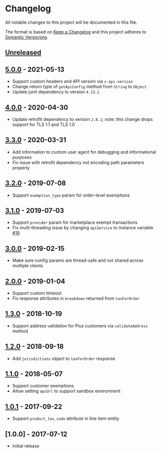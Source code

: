 # Changelog

All notable changes to this project will be documented in this file.

The format is based on [Keep a Changelog](http://keepachangelog.com/en/1.0.0/)
and this project adheres to [Semantic Versioning](http://semver.org/spec/v2.0.0.html).

## [Unreleased]

## [5.0.0] - 2021-05-13
- Support custom headers and API version via `x-api-version`
- Change return type of `getApiConfig` method from `String` to `Object`  
- Update junit dependency to version `4.13.1`

## [4.0.0] - 2020-04-30
- Update retrofit dependency to version `2.8.1`; note: this change drops support for TLS 1.1 and TLS 1.0

## [3.3.0] - 2020-03-31
- Add information to custom user agent for debugging and informational purposes
- Fix issue with retrofit dependency not encoding path parameters properly

## [3.2.0] - 2019-07-08
- Support `exemption_type` param for order-level exemptions

## [3.1.0] - 2019-07-03
- Support `provider` param for marketplace exempt transactions
- Fix multi-threading issue by changing `apiService` to instance variable [#19](https://github.com/taxjar/taxjar-java/pull/19)

## [3.0.0] - 2019-02-15
- Make sure config params are thread-safe and not shared across multiple clients

## [2.0.0] - 2019-01-04
- Support custom timeout
- Fix response attributes in `breakdown` returned from `taxForOrder`

## [1.3.0] - 2018-10-19
- Support address validation for Plus customers via `validateAddress` method

## [1.2.0] - 2018-09-18
- Add `jurisdictions` object to `taxForOrder` response

## [1.1.0] - 2018-05-07
- Support customer exemptions
- Allow setting `apiUrl` to support sandbox environment

## [1.0.1] - 2017-09-22
- Support `product_tax_code` attribute in line item entity

## [1.0.0] - 2017-07-12
- Initial release

[Unreleased]: https://github.com/taxjar/taxjar-java/compare/v5.0.0...HEAD
[5.0.0]: https://github.com/taxjar/taxjar-java/compare/v4.0.0...v5.0.0
[4.0.0]: https://github.com/taxjar/taxjar-java/compare/v3.3.0...v4.0.0
[3.3.0]: https://github.com/taxjar/taxjar-java/compare/v3.2.0...v3.3.0
[3.2.0]: https://github.com/taxjar/taxjar-java/compare/v3.1.0...v3.2.0
[3.1.0]: https://github.com/taxjar/taxjar-java/compare/v3.0.0...v3.1.0
[3.0.0]: https://github.com/taxjar/taxjar-java/compare/v2.0.0...v3.0.0
[2.0.0]: https://github.com/taxjar/taxjar-java/compare/v1.3.0...v2.0.0
[1.3.0]: https://github.com/taxjar/taxjar-java/compare/v1.2.0...v1.3.0
[1.2.0]: https://github.com/taxjar/taxjar-java/compare/v1.1.0...v1.2.0
[1.1.0]: https://github.com/taxjar/taxjar-java/compare/v1.0.1...v1.1.0
[1.0.1]: https://github.com/taxjar/taxjar-java/compare/v1.0.0...v1.0.1
